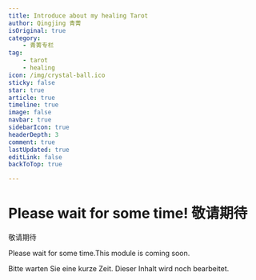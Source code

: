 ```yaml
---
title: Introduce about my healing Tarot
author: Qingjing 青菁
isOriginal: true
category: 
    - 青菁专栏
tag:
    - tarot
    - healing
icon: /img/crystal-ball.ico
sticky: false
star: true
article: true
timeline: true
image: false
navbar: true
sidebarIcon: true
headerDepth: 3
comment: true
lastUpdated: true
editLink: false
backToTop: true

---
```




# Please wait for some time! 敬请期待

敬请期待

Please wait for some time.This module is coming soon. 

Bitte warten Sie eine kurze Zeit. Dieser Inhalt wird noch bearbeitet.   
